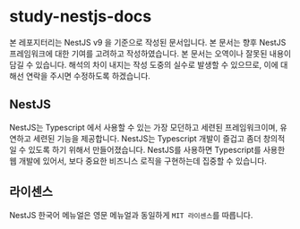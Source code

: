 # study-nestjs-docs
본 레포지터리는 NestJS v9 을 기준으로 작성된 문서입니다. 
본 문서는 향후 NestJS 프레임워크에 대한 기여를 고려하고 작성하였습니다. 
본 문서는 오역이나 잘못된 내용이 담길 수 있습니다. 해석의 차이 내지는 작성 도중의 실수로 발생할 수 있으므로, 이에 대해선 연락을 주시면 수정하도록 하겠습니다.

## NestJS
NestJS는 Typescript 에서 사용할 수 있는 가장 모던하고 세련된 프레임워크이며, 유연하고 세련된 기능을 제공합니다. NestJS는 Typescript 개발이 즐겁고 좀더 창의적일 수 있도록 하기 위해서 만들어졌습니다. NestJS를 사용하면 Typescript를 사용한 웹 개발에 있어서, 보다 중요한 비즈니스 로직을 구현하는데 집중할 수 있습니다. 

## 라이센스 
NestJS 한국어 메뉴얼은 영문 메뉴얼과 동일하게 `MIT 라이센스`를 따릅니다. 